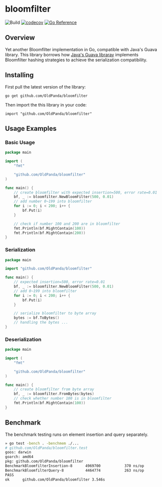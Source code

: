 # bloomfilter
![Build](https://github.com/OldPanda/bloomfilter/workflows/Build/badge.svg?event=push)
[![codecov](https://codecov.io/gh/OldPanda/bloomfilter/branch/master/graph/badge.svg?token=FCV788SCL7)](https://codecov.io/gh/OldPanda/bloomfilter)
[![Go Reference](https://pkg.go.dev/badge/github.com/OldPanda/bloomfilter.svg)](https://pkg.go.dev/github.com/OldPanda/bloomfilter)

## Overview
Yet another Bloomfilter implementation in Go, compatible with Java's Guava library. This library borrows how [Java's Guava libraray](https://guava.dev/) implements Bloomfilter hashing strategies to achieve the serialization compatibility.

## Installing
First pull the latest version of the library:
```
go get github.com/OldPanda/bloomfilter
```
Then import the this library in your code:
```
import "github.com/OldPanda/bloomfilter"
```

## Usage Examples
### Basic Usage
```Go
package main

import (
	"fmt"

	"github.com/OldPanda/bloomfilter"
)

func main() {
	// create bloomfilter with expected insertion=500, error rate=0.01
	bf, _ := bloomfilter.NewBloomFilter(500, 0.01)
    // add number 0~199 into bloomfilter
	for i := 0; i < 200; i++ {
		bf.Put(i)
	}

	// check if number 100 and 200 are in bloomfilter
	fmt.Println(bf.MightContain(100))
	fmt.Println(bf.MightContain(200))
}
```

### Serialization
```Go
package main

import "github.com/OldPanda/bloomfilter"

func main() {
	// expected insertion=500, error rate=0.01
	bf, _ := bloomfilter.NewBloomFilter(500, 0.01)
	// add 0~199 into bloomfilter
	for i := 0; i < 200; i++ {
		bf.Put(i)
	}

	// serialize bloomfilter to byte array
	bytes := bf.ToBytes()
	// handling the bytes ...
}
```

### Deserialization
```Go
package main

import (
	"fmt"

	"github.com/OldPanda/bloomfilter"
)

func main() {
	// create bloomfilter from byte array
	bf, _ := bloomfilter.FromBytes(bytes)
	// check whether number 100 is in bloomfilter
	fmt.Println(bf.MightContain(100))
}
```

## Benchmark
The benchmark testing runs on element insertion and query separately.
```Bash
» go test -bench . -benchmem ./...
# github.com/OldPanda/bloomfilter.test
goos: darwin
goarch: amd64
pkg: github.com/OldPanda/bloomfilter
BenchmarkBloomfilterInsertion-8   	 4969700	       370 ns/op	      17 B/op	       1 allocs/op
BenchmarkBloomfilterQuery-8       	 4464774	       263 ns/op	      15 B/op	       1 allocs/op
PASS
ok  	github.com/OldPanda/bloomfilter	3.546s
```
